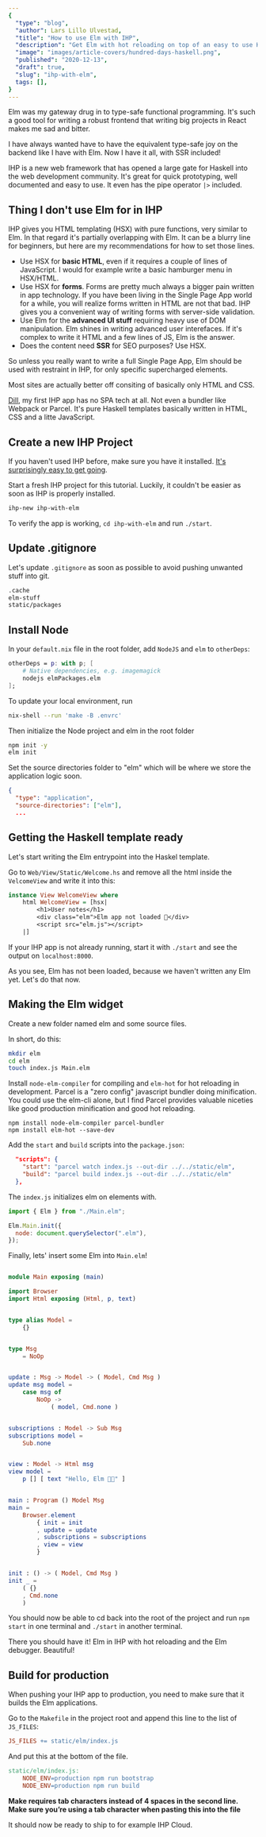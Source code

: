 ```yaml
---
{
  "type": "blog",
  "author": Lars Lillo Ulvestad,
  "title": "How to use Elm with IHP",
  "description": "Get Elm with hot reloading on top of an easy to use Haskell framework.",
  "image": "images/article-covers/hundred-days-haskell.png",
  "published": "2020-12-13",
  "draft": true,
  "slug": "ihp-with-elm",
  tags: [],
}
---
```


Elm was my gateway drug in to type-safe functional programming. It's such a good tool for writing a robust frontend that writing big projects in React makes me sad and bitter.

I have always wanted have to have the equivalent type-safe joy on the backend like I have with Elm. Now I have it all, with SSR included!

IHP is a new web framework that has opened a large gate for Haskell into the web development community. It's great for quick prototyping, well documented and easy to use. It even has the pipe operator `|>` included.

## Thing I don't use Elm for in IHP

IHP gives you HTML templating (HSX) with pure functions, very similar to Elm. In that regard it's partially overlapping with Elm. It can be a blurry line for beginners, but here are my recommendations for how to set those lines.

- Use HSX for **basic HTML**, even if it requires a couple of lines of JavaScript. I would for example write a basic hamburger menu in HSX/HTML.
- Use HSX for **forms**. Forms are pretty much always a bigger pain written in app technology. If you have been living in the Single Page App world for a while, you will realize forms written in HTML are not that bad. IHP gives you a convenient way of writing forms with server-side validation.
- Use Elm for the **advanced UI stuff** requiring heavy use of DOM manipulation. Elm shines in writing advanced user interefaces. If it's complex to write it HTML and a few lines of JS, Elm is the answer.
- Does the content need **SSR** for SEO purposes? Use HSX.

So unless you really want to write a full Single Page App, Elm should be used with restraint in IHP, for only specific supercharged elements.

Most sites are actually better off consiting of basically only HTML and CSS.

[Dill](https://dill.network), my first IHP app has no SPA tech at all. Not even a bundler like Webpack or Parcel. It's pure Haskell templates basically written in HTML, CSS and a litte JavaScript.

## Create a new IHP Project

If you haven't used IHP before, make sure you have it installed. [It's surprisingly easy to get going](https://ihp.digitallyinduced.com/Guide/installation.html).

Start a fresh IHP project for this tutorial. Luckily, it couldn't be easier as soon as IHP is properly installed.

```bash
ihp-new ihp-with-elm
```

To verify the app is working, `cd ihp-with-elm` and run `./start`.

## Update .gitignore

Let's update `.gitignore` as soon as possible to avoid pushing unwanted stuff into git.

```bash
.cache
elm-stuff
static/packages
```

## Install Node

In your `default.nix` file in the root folder, add `NodeJS` and `elm` to `otherDeps`:

```nix
otherDeps = p: with p; [
    # Native dependencies, e.g. imagemagick
    nodejs elmPackages.elm
];
```

To update your local environment, run

```bash
nix-shell --run 'make -B .envrc'
```

Then initialize the Node project and elm in the root folder

```bash
npm init -y
elm init
```

Set the source directories folder to "elm" which will be where we store the application logic soon.

```json
{
  "type": "application",
  "source-directories": ["elm"],
  ...
```

## Getting the Haskell template ready

Let's start writing the Elm entrypoint into the Haskel template.

Go to `Web/View/Static/Welcome.hs` and remove all the html inside the `VelcomeView` and write it into this:

```hs
instance View WelcomeView where
    html WelcomeView = [hsx|
        <h1>User notes</h1>
        <div class="elm">Elm app not loaded 💩</div>
        <script src="elm.js"></script>
    |]
```

If your IHP app is not already running, start it with `./start` and see the output on `localhost:8000`.

As you see, Elm has not been loaded, because we haven't written any Elm yet. Let's do that now.

## Making the Elm widget

Create a new folder named elm and some source files.

In short, do this:

```bash
mkdir elm
cd elm
touch index.js Main.elm
```

Install `node-elm-compiler` for compiling and `elm-hot` for hot reloading in development. Parcel is a "zero config" javascript bundler doing minification. You could use the elm-cli alone, but I find Parcel provides valuable niceties like good production minification and good hot reloading.

```
npm install node-elm-compiler parcel-bundler
npm install elm-hot --save-dev
```

Add the `start` and `build` scripts into the `package.json`:

```json
  "scripts": {
    "start": "parcel watch index.js --out-dir ../../static/elm",
    "build": "parcel build index.js --out-dir ../../static/elm"
  },
```

The `index.js` initializes elm on elements with.

```javascript
import { Elm } from "./Main.elm";

Elm.Main.init({
  node: document.querySelector(".elm"),
});
```

Finally, lets' insert some Elm into `Main.elm`!

```elm

module Main exposing (main)

import Browser
import Html exposing (Html, p, text)


type alias Model =
    {}


type Msg
    = NoOp


update : Msg -> Model -> ( Model, Cmd Msg )
update msg model =
    case msg of
        NoOp ->
            ( model, Cmd.none )


subscriptions : Model -> Sub Msg
subscriptions model =
    Sub.none


view : Model -> Html msg
view model =
    p [] [ text "Hello, Elm 🌳🚀" ]


main : Program () Model Msg
main =
    Browser.element
        { init = init
        , update = update
        , subscriptions = subscriptions
        , view = view
        }


init : () -> ( Model, Cmd Msg )
init _ =
    ( {}
    , Cmd.none
    )
```

You should now be able to cd back into the root of the project and run `npm start` in one terminal and `./start` in another terminal.

There you should have it! Elm in IHP with hot reloading and the Elm debugger. Beautiful!

## Build for production

When pushing your IHP app to production, you need to make sure that it builds the Elm applications.

Go to the `Makefile` in the project root and append this line to the list of `JS_FILES`:

```makefile
JS_FILES += static/elm/index.js
```

And put this at the bottom of the file.

```makefile
static/elm/index.js:
	NODE_ENV=production npm run bootstrap
	NODE_ENV=production npm run build
```

**Make requires tab characters instead of 4 spaces in the second line. Make sure you’re using a tab character when pasting this into the file**

It should now be ready to ship to for example IHP Cloud.
